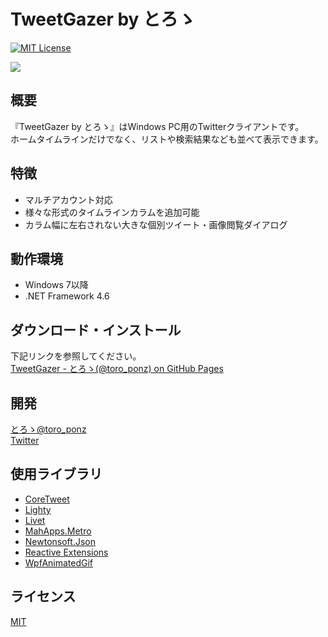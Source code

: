 # TweetGazer by とろゝ

[![MIT License](http://img.shields.io/badge/license-MIT-blue.svg?style=flat)]()

![](https://toro-ponz.github.io/software/TweetGazer/TweetGazer.png)

## 概要

『TweetGazer by とろゝ』はWindows PC用のTwitterクライアントです。  
ホームタイムラインだけでなく、リストや検索結果なども並べて表示できます。 

## 特徴

- マルチアカウント対応
- 様々な形式のタイムラインカラムを追加可能
- カラム幅に左右されない大きな個別ツイート・画像閲覧ダイアログ

## 動作環境

- Windows 7以降
- .NET Framework 4.6

## ダウンロード・インストール

下記リンクを参照してください。  
[TweetGazer - とろゝ(@toro_ponz) on GitHub Pages](https://toro-ponz.github.io/software/TweetGazer/)

## 開発

[とろゝ@toro_ponz](https://toro-ponz.github.io/)  
[Twitter](https://twitter.com/toro_ponz)

## 使用ライブラリ

 - [CoreTweet](https://github.com/CoreTweet/CoreTweet)
 - [Lighty](https://github.com/sourcechord/Lighty)
 - [Livet](https://github.com/ugaya40/Livet)
 - [MahApps.Metro](https://github.com/MahApps/MahApps.Metro)
 - [Newtonsoft.Json](https://github.com/JamesNK/Newtonsoft.Json)
 - [Reactive Extensions](https://github.com/Reactive-Extensions/Rx.NET)
 - [WpfAnimatedGif](https://github.com/XamlAnimatedGif/WpfAnimatedGif)

## ライセンス

[MIT](License.txt)